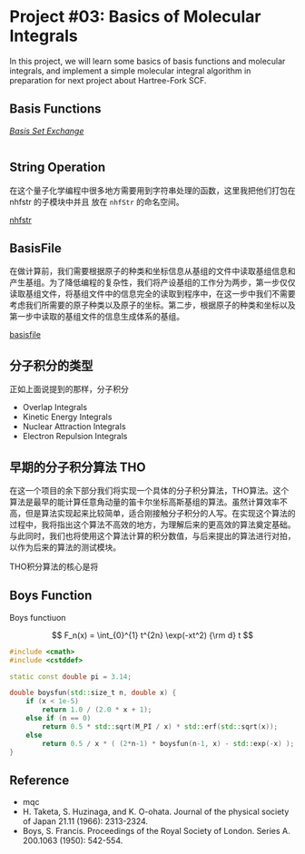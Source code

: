 # Project #03: Basics of Molecular Integrals

In this project, we will learn some basics of basis functions and molecular integrals, and implement a simple molecular integral algorithm in preparation for next project about Hartree-Fork SCF.

## Basis Functions

[*Basis Set Exchange*](https://www.basissetexchange.org/)


```

```


## String Operation

在这个量子化学编程中很多地方需要用到字符串处理的函数，这里我把他们打包在 nhfstr 的子模块中并且 放在 `nhfStr` 的命名空间。


[nhfstr]()


## BasisFile

在做计算前，我们需要根据原子的种类和坐标信息从基组的文件中读取基组信息和产生基组。为了降低编程的复杂性，我们将产设基组的工作分为两步，第一步仅仅读取基组文件，将基组文件中的信息完全的读取到程序中，在这一步中我们不需要考虑我们所需要的原子种类以及原子的坐标。第二步，根据原子的种类和坐标以及第一步中读取的基组文件的信息生成体系的基组。

[basisfile](https://github.com/rudin-jiang/QuantumChemistryCpp/tree/master/Project%2303/basisfile)



## 分子积分的类型

正如上面说提到的那样，分子积分

* Overlap Integrals
* Kinetic Energy Integrals
* Nuclear Attraction Integrals
* Electron Repulsion Integrals



## 早期的分子积分算法 THO

在这一个项目的余下部分我们将实现一个具体的分子积分算法，THO算法。这个算法是最早的能计算任意角动量的笛卡尔坐标高斯基组的算法。虽然计算效率不高，但是算法实现起来比较简单，适合刚接触分子积分的人写。在实现这个算法的过程中，我将指出这个算法不高效的地方，为理解后来的更高效的算法奠定基础。与此同时，我们也将使用这个算法计算的积分数值，与后来提出的算法进行对拍，以作为后来的算法的测试模块。

THO积分算法的核心是将


## Boys Function

Boys functiuon

$$
F_n(x) = \int_{0}^{1} t^{2n} \exp(-xt^2)  {\rm d} t
$$


```c++
#include <cmath>
#include <cstddef>

static const double pi = 3.14;

double boysfun(std::size_t n, double x) {
    if (x < 1e-5)
        return 1.0 / (2.0 * x + 1);
    else if (n == 0)
        return 0.5 * std::sqrt(M_PI / x) * std::erf(std::sqrt(x));
    else
        return 0.5 / x * ( (2*n-1) * boysfun(n-1, x) - std::exp(-x) );
}
```






## Reference

* mqc
* H. Taketa, S. Huzinaga, and K. O-ohata. Journal of the physical society of Japan 21.11 (1966): 2313-2324.
* Boys, S. Francis. Proceedings of the Royal Society of London. Series A. 200.1063 (1950): 542-554.